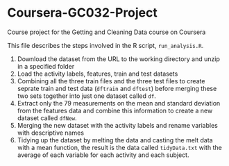 # Coursera-GC032-Project
Course project for the Getting and Cleaning Data course on Coursera

This file describes the steps involved in the R script, `run_analysis.R`.

1. Download the dataset from the URL to the working directory and unzip in a specified folder
2. Load the activity labels, features, train and test datasets
3. Combining all the three train files and the three test files to create seprate train and test data (`dftrain` and `dftest`) before merging these two sets together into just one dataset called `df`.
4. Extract only the 79 measurements on the mean and standard deviation from the features data and combine this information to create a new dataset called `dfNew`.
5. Merging the new dataset with the activity labels and rename variables with descriptive names
6. Tidying up the dataset by melting the data and casting the melt data with a mean function, the result is the data called `tidyData.txt` with the average of each variable for each activity and each subject.
